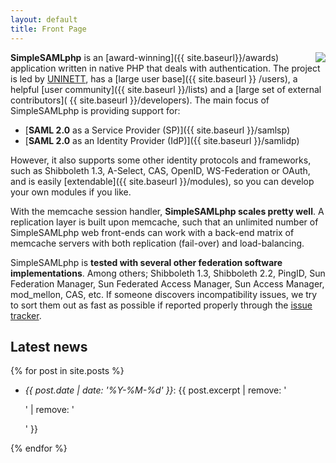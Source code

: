 ```yaml
---
layout: default
title: Front Page
---
```


<img src="{{ site.url }}/res/ssplogo-fish-only.jpg" style="float: right; " />

**SimpleSAMLphp** is an [award-winning]({{ site.baseurl}}/awards) application written in native PHP that deals with
authentication. The project is led by [UNINETT](https://www.uninett.no/), has a [large user base]({{ site.baseurl }}
/users), a helpful [user community]({{ site.baseurl }}/lists) and a [large set of external contributors](
{{ site.baseurl }}/developers). The main focus of SimpleSAMLphp is providing support for:

 * [**SAML 2.0** as a Service Provider (SP)]({{ site.baseurl }}/samlsp)
 * [**SAML 2.0** as an Identity Provider (IdP)]({{ site.baseurl }}/samlidp)

However, it also supports some other identity protocols and frameworks, such as Shibboleth 1.3, A-Select, CAS, OpenID,
WS-Federation or OAuth, and is easily [extendable]({{ site.baseurl }}/modules), so you can develop your own modules if
you like.

With the memcache session handler, **SimpleSAMLphp scales pretty well**. A replication layer is built upon memcache,
such that an unlimited number of SimpleSAMLphp web front-ends can work with a back-end matrix of memcache servers with
both replication (fail-over) and load-balancing.

SimpleSAMLphp is **tested with several other federation software implementations**. Among others; Shibboleth 1.3,
Shibboleth 2.2, PingID, Sun Federation Manager, Sun Federated Access Manager, Sun Access Manager, mod_mellon, CAS, etc.
If someone discovers incompatibility issues, we try to sort them out as fast as possible if reported properly through
the [issue tracker](https://github.com/simplesamlphp/simplesamlphp/issues).

## Latest news

{% for post in site.posts %}

* _{{ post.date | date: '%Y-%M-%d' }}_: {{ post.excerpt | remove: '<p>' | remove: '</p>' }} 

{% endfor %}